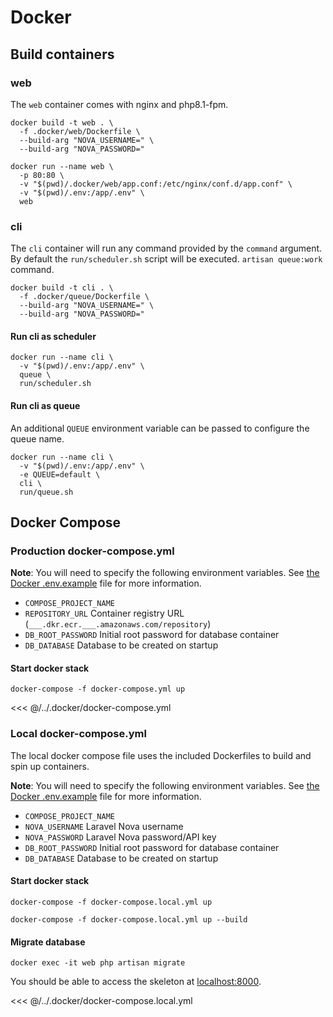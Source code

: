 # Docker

## Build containers

### web

The `web` container comes with nginx and php8.1-fpm.

```shell
docker build -t web . \
  -f .docker/web/Dockerfile \
  --build-arg "NOVA_USERNAME=" \
  --build-arg "NOVA_PASSWORD="
```

```shell
docker run --name web \
  -p 80:80 \
  -v "$(pwd)/.docker/web/app.conf:/etc/nginx/conf.d/app.conf" \
  -v "$(pwd)/.env:/app/.env" \
  web
```

### cli

The `cli` container will run any command provided by the `command` argument. By default the `run/scheduler.sh` script will be executed. `artisan queue:work` command. 

```shell
docker build -t cli . \
  -f .docker/queue/Dockerfile \
  --build-arg "NOVA_USERNAME=" \
  --build-arg "NOVA_PASSWORD="
```

#### Run cli as scheduler

```shell
docker run --name cli \
  -v "$(pwd)/.env:/app/.env" \
  queue \
  run/scheduler.sh
```

#### Run cli as queue

An additional `QUEUE` environment variable can be passed to configure the queue name.

```shell
docker run --name cli \
  -v "$(pwd)/.env:/app/.env" \
  -e QUEUE=default \
  cli \
  run/queue.sh
```

## Docker Compose

### Production docker-compose.yml

**Note**: You will need to specify the following environment variables.  See [the Docker .env.example](/.docker/.env.example) file for more information.

- `COMPOSE_PROJECT_NAME`
- `REPOSITORY_URL` Container registry URL (`___.dkr.ecr.___.amazonaws.com/repository`)
- `DB_ROOT_PASSWORD` Initial root password for database container
- `DB_DATABASE` Database to be created on startup

#### Start docker stack

```shell
docker-compose -f docker-compose.yml up
```

<<< @/../.docker/docker-compose.yml

### Local docker-compose.yml

The local docker compose file uses the included Dockerfiles to build and spin up containers.

**Note**: You will need to specify the following environment variables.  See [the Docker .env.example](/.docker/.env.example) file for more information.

- `COMPOSE_PROJECT_NAME`
- `NOVA_USERNAME` Laravel Nova username
- `NOVA_PASSWORD` Laravel Nova password/API key
- `DB_ROOT_PASSWORD` Initial root password for database container
- `DB_DATABASE` Database to be created on startup

#### Start docker stack

```shell
docker-compose -f docker-compose.local.yml up
```

```shell
docker-compose -f docker-compose.local.yml up --build
```

#### Migrate database

```shell
docker exec -it web php artisan migrate
```

You should be able to access the skeleton at [localhost:8000](http://localhost:8000).

<<< @/../.docker/docker-compose.local.yml
